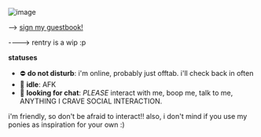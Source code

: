 ![image](https://media.discordapp.net/attachments/1190997198331195518/1229542784185274419/bc784b55d4d50222.jpeg?ex=66300ff3&is=661d9af3&hm=3497351124cfd88ce596f026b1f49203d42f87742967f3d5a5c9ecbdee6c08db&=&format=webp&width=529&height=176)


--> [sign my guestbook!](https://calems.123guestbook.com/)

----> rentry is a wip :p


**statuses**
- ⛔ **do not disturb**: i'm online, probably just offtab. i'll check back in often
- 🌙 **idle**: AFK
- 💬 **looking for chat**: *PLEASE* interact with me, boop me, talk to me, ANYTHING I CRAVE SOCIAL INTERACTION.


i'm friendly, so don't be afraid to interact!! also, i don't mind if you use my ponies as inspiration for your own :) 
